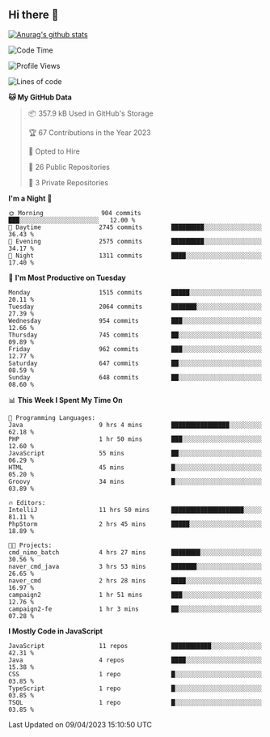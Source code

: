 ## Hi there 👋

[![Anurag's github stats](https://github-readme-stats.vercel.app/api?username=Songwonseok)](https://github.com/anuraghazra/github-readme-stats)



<!--START_SECTION:waka-->
![Code Time](http://img.shields.io/badge/Code%20Time-2%2C176%20hrs%2014%20mins-blue)

![Profile Views](http://img.shields.io/badge/Profile%20Views-1-blue)

![Lines of code](https://img.shields.io/badge/From%20Hello%20World%20I%27ve%20Written-35.0%20million%20lines%20of%20code-blue)

**🐱 My GitHub Data** 

> 📦 357.9 kB Used in GitHub's Storage 
 > 
> 🏆 67 Contributions in the Year 2023
 > 
> 💼 Opted to Hire
 > 
> 📜 26 Public Repositories 
 > 
> 🔑 3 Private Repositories 
 > 
**I'm a Night 🦉** 

```text
🌞 Morning                904 commits         ███░░░░░░░░░░░░░░░░░░░░░░   12.00 % 
🌆 Daytime                2745 commits        █████████░░░░░░░░░░░░░░░░   36.43 % 
🌃 Evening                2575 commits        █████████░░░░░░░░░░░░░░░░   34.17 % 
🌙 Night                  1311 commits        ████░░░░░░░░░░░░░░░░░░░░░   17.40 % 
```
📅 **I'm Most Productive on Tuesday** 

```text
Monday                   1515 commits        █████░░░░░░░░░░░░░░░░░░░░   20.11 % 
Tuesday                  2064 commits        ███████░░░░░░░░░░░░░░░░░░   27.39 % 
Wednesday                954 commits         ███░░░░░░░░░░░░░░░░░░░░░░   12.66 % 
Thursday                 745 commits         ██░░░░░░░░░░░░░░░░░░░░░░░   09.89 % 
Friday                   962 commits         ███░░░░░░░░░░░░░░░░░░░░░░   12.77 % 
Saturday                 647 commits         ██░░░░░░░░░░░░░░░░░░░░░░░   08.59 % 
Sunday                   648 commits         ██░░░░░░░░░░░░░░░░░░░░░░░   08.60 % 
```


📊 **This Week I Spent My Time On** 

```text
💬 Programming Languages: 
Java                     9 hrs 4 mins        ████████████████░░░░░░░░░   62.18 % 
PHP                      1 hr 50 mins        ███░░░░░░░░░░░░░░░░░░░░░░   12.60 % 
JavaScript               55 mins             ██░░░░░░░░░░░░░░░░░░░░░░░   06.29 % 
HTML                     45 mins             █░░░░░░░░░░░░░░░░░░░░░░░░   05.20 % 
Groovy                   34 mins             █░░░░░░░░░░░░░░░░░░░░░░░░   03.89 % 

🔥 Editors: 
IntelliJ                 11 hrs 50 mins      ████████████████████░░░░░   81.11 % 
PhpStorm                 2 hrs 45 mins       █████░░░░░░░░░░░░░░░░░░░░   18.89 % 

🐱‍💻 Projects: 
cmd_nimo_batch           4 hrs 27 mins       ████████░░░░░░░░░░░░░░░░░   30.56 % 
naver_cmd_java           3 hrs 53 mins       ███████░░░░░░░░░░░░░░░░░░   26.65 % 
naver_cmd                2 hrs 28 mins       ████░░░░░░░░░░░░░░░░░░░░░   16.97 % 
campaign2                1 hr 51 mins        ███░░░░░░░░░░░░░░░░░░░░░░   12.76 % 
campaign2-fe             1 hr 3 mins         ██░░░░░░░░░░░░░░░░░░░░░░░   07.28 % 
```

**I Mostly Code in JavaScript** 

```text
JavaScript               11 repos            ███████████░░░░░░░░░░░░░░   42.31 % 
Java                     4 repos             ████░░░░░░░░░░░░░░░░░░░░░   15.38 % 
CSS                      1 repo              █░░░░░░░░░░░░░░░░░░░░░░░░   03.85 % 
TypeScript               1 repo              █░░░░░░░░░░░░░░░░░░░░░░░░   03.85 % 
TSQL                     1 repo              █░░░░░░░░░░░░░░░░░░░░░░░░   03.85 % 
```




 Last Updated on 09/04/2023 15:10:50 UTC
<!--END_SECTION:waka-->
